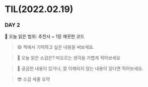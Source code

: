 # TIL(2022.02.19)
### DAY 2

🔖 오늘 읽은 범위: 추천사 ~ 1장 깨끗한 코드


> 😄 책에서 기억하고 싶은 내용을 써보세요.



> 🤔 오늘 읽은 소감은? 떠오르는 생각을 가볍게 적어보세요



> 🔎 궁금한 내용이 있거나, 잘 이해되지 않는 내용이 있다면 적어보세요.



> 😎 소감 세줄 요약